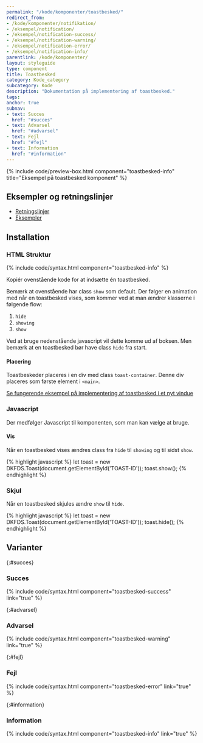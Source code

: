 ```yaml
---
permalink: "/kode/komponenter/toastbesked/"
redirect_from:
- /kode/komponenter/notifikation/
- /eksempel/notification/
- /eksempel/notification-success/
- /eksempel/notification-warning/
- /eksempel/notification-error/
- /eksempel/notification-info/
parentlink: /kode/komponenter/
layout: styleguide
type: component
title: Toastbesked
category: Kode_category
subcategory: Kode
description: "Dokumentation på implementering af toastbesked."
tags: 
anchor: true
subnav:
- text: Succes
  href: "#succes"
- text: Advarsel
  href: "#advarsel"
- text: Fejl
  href: "#fejl"
- text: Information
  href: "#information"
---
```


{% include code/preview-box.html component="toastbesked-info" title="Eksempel på toastbesked komponent" %}

## Eksempler og retningslinjer
<ul class="nobullet-list">
    <li><a href="/komponenter/toastbesked/#retningslinjer">Retningslinjer</a></li>
    <li><a href="/komponenter/toastbesked/">Eksempler</a></li>
</ul>

## Installation

### HTML Struktur

{% include code/syntax.html component="toastbesked-info" %}

Kopiér ovenstående kode for at indsætte én toastbesked.

Bemærk at ovenstående har class `show` som default. Der følger en animation med når en toastbesked vises, som kommer ved at man ændrer klasserne  i følgende flow:
1. `hide`
2. `showing`
3. `show`

Ved at bruge nedenstående javascript vil dette komme ud af boksen. Men bemærk at en toastbesked bør have class `hide` fra start.

#### Placering
Toastbeskeder placeres i en div med class `toast-container`. Denne div placeres som første element i `<main>`.

<a href="/eksempel/toastbesked/" target="_blank">Se fungerende eksempel på implementering af toastbesked i et nyt vindue</a>

### Javascript
Der medfølger Javascript til komponenten, som man kan vælge at bruge. 

#### Vis
Når en toastbesked vises ændres class fra `hide` til `showing` og til sidst `show`.

{% highlight javascript %}
let toast = new DKFDS.Toast(document.getElementById('TOAST-ID'));
toast.show();
{% endhighlight %}

### Skjul
Når en toastbesked skjules ændre `show` til `hide`.

{% highlight javascript %}
let toast = new DKFDS.Toast(document.getElementById('TOAST-ID'));
toast.hide();
{% endhighlight %}

## Varianter

{:#succes}
### Succes
{% include code/syntax.html component="toastbesked-success" link="true" %}

{:#advarsel}
### Advarsel
{% include code/syntax.html component="toastbesked-warning" link="true" %}

{:#fejl}
### Fejl
{% include code/syntax.html component="toastbesked-error" link="true" %}

{:#information}
### Information
{% include code/syntax.html component="toastbesked-info" link="true" %}
